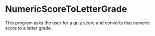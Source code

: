 # NumericScoreToLetterGrade
This program asks the user for a quiz score and converts that numeric score to a letter grade.
